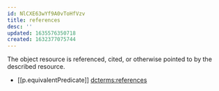 ```yaml
---
id: NlCXE63wYf9A0vToHfVzv
title: references
desc: ''
updated: 1635576350718
created: 1632377075744
---
```


The object resource is referenced, cited, or otherwise pointed to by the described resource.

- [[p.equivalentPredicate]] [dcterms:references](http://purl.org/dc/terms/references)
